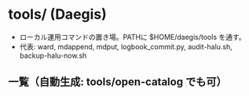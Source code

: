 # tools/ (Daegis)
- ローカル運用コマンドの置き場。PATHに $HOME/daegis/tools を通す。
- 代表: ward, mdappend, mdput, logbook_commit.py, audit-halu.sh, backup-halu-now.sh

## 一覧（自動生成: tools/open-catalog でも可）

